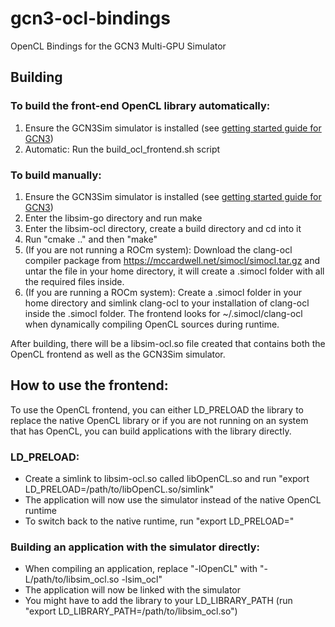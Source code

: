 # gcn3-ocl-bindings
OpenCL Bindings for the GCN3 Multi-GPU Simulator

## Building
### To build the front-end OpenCL library automatically:
1. Ensure the GCN3Sim simulator is installed (see [getting started guide for GCN3](https://gitlab.com/akita/gcn3/blob/master/getting_started.md))
2. Automatic: Run the build_ocl_frontend.sh script

### To build manually:
1. Ensure the GCN3Sim simulator is installed (see [getting started guide for GCN3](https://gitlab.com/akita/gcn3/blob/master/getting_started.md))
2. Enter the libsim-go directory and run make
3. Enter the libsim-ocl directory, create a build directory and cd into it
4. Run "cmake .." and then "make"
5. (If you are not running a ROCm system): Download the clang-ocl compiler package from https://mccardwell.net/simocl/simocl.tar.gz and untar the file in your home directory, it will create a .simocl folder with all the required files inside.
5. (If you are running a ROCm system): Create a .simocl folder in your home directory and simlink clang-ocl to your installation of clang-ocl inside the .simocl folder.
The frontend looks for ~/.simocl/clang-ocl when dynamically compiling OpenCL sources during runtime.

After building, there will be a libsim-ocl.so file created that contains both the OpenCL frontend as well as the GCN3Sim simulator.

## How to use the frontend:
To use the OpenCL frontend, you can either LD_PRELOAD the library to replace the native OpenCL library or if you are not running on an system that has OpenCL, you can build applications with the library directly.

### LD_PRELOAD:
- Create a simlink to libsim-ocl.so called libOpenCL.so and run "export LD_PRELOAD=/path/to/libOpenCL.so/simlink"
- The application will now use the simulator instead of the native OpenCL runtime
- To switch back to the native runtime, run "export LD_PRELOAD="

### Building an application with the simulator directly:
- When compiling an application, replace "-lOpenCL" with "-L/path/to/libsim_ocl.so -lsim_ocl"
- The application will now be linked with the simulator
- You might have to add the library to your LD_LIBRARY_PATH (run "export LD_LIBRARY_PATH=/path/to/libsim_ocl.so")
